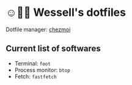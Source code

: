 # ☺️🧑‍💻 Wessell's dotfiles

Dotfile manager: [chezmoi](https://github.com/twpayne/chezmoi)

## Current list of softwares

- Terminal: `foot`
- Process monitor: `btop`
- Fetch: `fastfetch`

